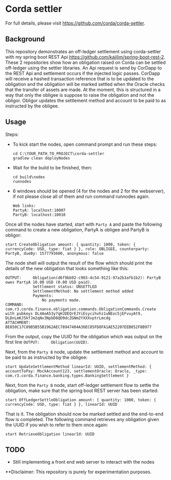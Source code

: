 # Corda settler
For full details, please visit https://github.com/corda/corda-settler.

## Background

This repository demonstrates an off-ledger settlement using corda-settler with my spring boot REST
Api https://github.com/kaiilim/spring-boot-rest-2. These 2 repositories show 
how an obligation raised on Corda can be settled off-ledger using the settler libraries. 
An Api request is send by CorDapp to the REST Api and settlement occurs if the injected
logic passes. CorDapp will receive a hashed transaction reference that is to be updated
 to the obligation and the obligation will be marked settled when the Oracle checks 
 that the transfer of assets are made. At the moment, this is structured in a way that
  only the obligee is suppose to raise the obligation and not the obligor. Obligor updates
  the settlement method and account to be paid to as instructed by the obligee.

## Usage

Steps:
* To kick start the nodes, open command prompt and run these steps:

      cd C:\YOUR_PATH_TO_PROJECT\corda-settler
      gradlew clean deployNodes
    

* Wait for the build to be finished, then:

      cd build\nodes
      runnodes
    

* 6 windows should be opened (4 for the nodes and 2 for the webserver), if not please close all of them and run command runnodes again.
        
      Web links:
      PartyA: localhost:10007
      PartyB: localhost:10010


Once all the nodes have started, start with `Party A` and paste the following command to create a new
obligation, PartyA is obligee and PartyB is obligor:

    start CreateObligation amount: { quantity: 1000, token: { currencyCode: USD, type: fiat } }, role: OBLIGEE, counterparty: PartyB, dueBy: 1577793600, anonymous: false


The node shell will output the result of the flow which should print the
details of the new obligation that looks something like this:

    OUTPUT:     Obligation(d6f9bb92-c903-4c54-9121-97a2b3afb1b2): PartyB owes PartyA 10.00 USD (0.00 USD paid).
                Settlement status: UNSETTLED
                SettlementMethod: No settlement method added
                Payments:
                    No payments made.
    COMMAND:    com.r3.corda.finance.obligation.commands.ObligationCommands.Create with pubkeys DL4AeA53y7qHJDEQrEJYiEsycihxhz1uNEoc5jEFvuyAt9, DLDnLmKJ5kfJm2qNv3NpbD8QD9dcZGNm2YXXXvptrLmcdg
    ATTACHMENT: BE850C17C89B5B55B1962AEC78947404A36EC05FD8FA1AE52207EEB052F8B977

From the output, copy the UUID for the obligation which was output
on the first line `OUTPUT:     Obligation(UUID)`.

Next, from the `Party B` node, update the settlement method and account 
to be paid to as instructed by the obligee:

    start UpdateSettlementMethod linearId: UUID, settlementMethod: { accountToPay: MockAccount123, settlementOracle: Oracle, _type: com.r3.corda.finance.banking.types.BankingSettlement }

Next, from the `Party B` node, start off-ledger settlement flow to settle
the obligation, make sure that the spring boot REST server has been started:

    start OffLedgerSettleObligation amount: { quantity: 1000, token: { currencyCode: USD, type: fiat } }, linearId: UUID

That is it. The obligation should now be marked settled and the end-to-end flow
is completed. The following command retrieves any obligation given the UUID if
you wish to refer to them once again:

    start RetrieveObligation linearId: UUID

## TODO

* Still implementing a front end web server to interact with the nodes

**Disclaimer: This repository is purely for experimentation purposes.
